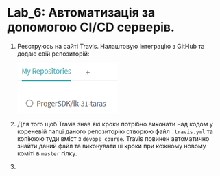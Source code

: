 # Lab_6: Автоматизація за допомогою CI/CD серверів.

1. Реєструюсь на сайті Travis. Налаштовую інтеграцію з GitHub та додаю свій репозиторій:
    
    ![travis repos](./images/lab_6_1.png)
    
2. Для того щоб Travis знав які кроки потрібно виконати над кодом у кореневій папці даного репозиторію створюю файл `.travis.yml` та копіююю туди вміст з `devops_course`. Travis повинен автоматично знайти даний файл та виконувати ці кроки при кожному новому коміті в `master` гілку.
3. 